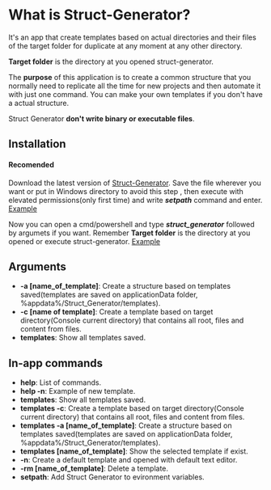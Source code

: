 # What is Struct-Generator?

It's an app that create templates based on actual directories and their files of the target folder for duplicate at any moment at any other directory.

**Target folder** is the directory at you opened struct-generator.

The **purpose** of this application is to create a common structure that you normally need to replicate all the time for new projects and then automate it with just one command.
You can make your own templates if you don't have a actual structure.

Struct Generator **don't write binary or executable files**.

## Installation

#### Recomended

Download the latest version of [Struct-Generator](https://github.com/iperfectfurius/Struct-Generator/releases).
Save the file wherever you want or put in Windows directory to avoid this step , then execute with elevated permissions(only first time) and write ***setpath*** command and enter. [Example](https://i.ibb.co/1LSMFgR/ezgif-com-gif-maker-1.gif)

Now you can open a cmd/powershell and type ***struct_generator*** followed by argumets if you want. Remember **Target folder** is the directory at you opened or execute struct-generator. [Example](https://i.ibb.co/TB94Cvp/ezgif-com-gif-maker-2.gif)



## Arguments

* **-a [name_of_template]**: Create a structure based on templates saved(templates are saved on applicationData folder, %appdata%/Struct_Generator/templates).
* **-c [name of template]**: Create a template based on target directory(Console current directory) that contains all root, files and content from files.
* **templates**: Show all templates saved.

## In-app commands

* **help**: List of commands.
* **help -n**: Example of new template.
* **templates**: Show all templates saved.
* **templates -c**: Create a template based on target directory(Console current directory) that contains all root, files and content from files. 
* **templates -a [name_of_template]**: Create a structure based on templates saved(templates are saved on applicationData folder, %appdata%/Struct_Generator/templates).
* **templates [name_of_template]**: Show the selected template if exist.
* **-n**: Create a default template and opened with default text editor.
* **-rm [name_of_template]**: Delete a template.
* **setpath**: Add Struct Generator to evironment variables.
